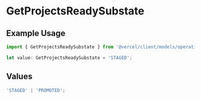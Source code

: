 # GetProjectsReadySubstate

## Example Usage

```typescript
import { GetProjectsReadySubstate } from '@vercel/client/models/operations';

let value: GetProjectsReadySubstate = 'STAGED';
```

## Values

```typescript
'STAGED' | 'PROMOTED';
```
